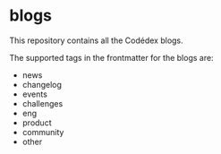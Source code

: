 # blogs

This repository contains all the Codédex blogs.

The supported tags in the frontmatter for the blogs are:

- news
- changelog
- events
- challenges
- eng
- product
- community
- other
